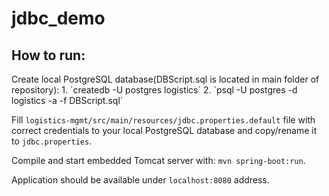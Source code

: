 # jdbc_demo

<h2>How to run:</h2>
  Create local PostgreSQL database(DBScript.sql is located in main folder of repository):
  1. `createdb -U postgres logistics`
  2. `psql -U postgres -d logistics -a -f DBScript.sql`
  
  Fill `logistics-mgmt/src/main/resources/jdbc.properties.default` file with correct credentials to your local PostgreSQL database and copy/rename it to `jdbc.properties`.

  Compile and start embedded Tomcat server with: `mvn spring-boot:run`.

  Application should be available under `localhost:8080` address.
